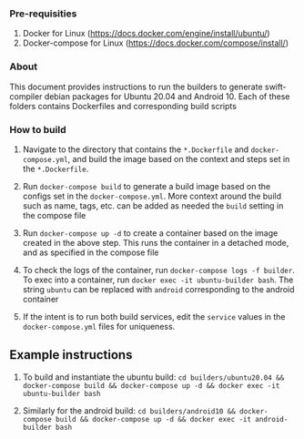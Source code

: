 ### Pre-requisities

1. Docker for Linux (https://docs.docker.com/engine/install/ubuntu/)
1. Docker-compose for Linux (https://docs.docker.com/compose/install/)

### About

This document provides instructions to run the builders to generate swift-compiler debian packages for Ubuntu 20.04 and Android 10. Each of these folders contains Dockerfiles and corresponding build scripts


### How to build

1. Navigate to the directory that contains the `*.Dockerfile` and `docker-compose.yml`, and build the image based on the context and steps set in the `*.Dockerfile`.

1. Run `docker-compose build` to generate a build image based on the configs set in the `docker-compose.yml`. More context around the build such as name, tags, etc. can be added as needed the `build` setting in the compose file

1. Run `docker-compose up -d` to create a container based on the image created in the above step. This runs the container in a detached mode, and as specified in the compose file

1. To check the logs of the container, run `docker-compose logs -f builder`. To exec into a container, run `docker exec -it ubuntu-builder bash`. The string `ubuntu` can be replaced with `android` corresponding to the android container

1. If the intent is to run both build services, edit the `service` values in the `docker-compose.yml` files for uniqueness.

## Example instructions

1. To build and instantiate the ubuntu build:
`cd builders/ubuntu20.04 && docker-compose build && docker-compose up -d && docker exec -it ubuntu-builder bash`

1. Similarly for the android build:
`cd builders/android10 && docker-compose build && docker-compose up -d && docker exec -it android-builder bash`

